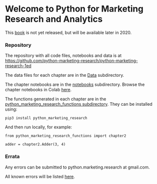 # Welcome to Python for Marketing Research and Analytics

This [book](https://www.springer.com/gp/book/9783030497194) is not yet released, but will be available later in 2020.

### Repository

The repository with all code files, notebooks and data is at https://github.com/python-marketing-research/python-marketing-research-1ed

The data files for each chapter are in the [Data](https://github.com/python-marketing-research/python-marketing-research-1ed/tree/master/Data) subdirectory.

The chapter notebooks are in the [notebooks](https://github.com/python-marketing-research/python-marketing-research-1ed/tree/master/notebooks) subdirectory. Browse the chapter notebooks in Colab [here](https://colab.research.google.com/github/python-marketing-research/python-marketing-research-1ed).

The functions generated in each chapter are in the [python_marketing_research_functions subdirectory](https://github.com/python-marketing-research/python-marketing-research-1ed/tree/master/python_marketing_research_functions). They can be installed using:
```
pip3 install python_marketing_research
```
And then run locally, for example:
```
from python_marketing_research_functions import chapter2

adder = chapter2.Adder(3, 4)
```

### Errata

Any errors can be submitted to python.marketing.research at gmail.com.

All known errors will be listed [here](https://python-marketing-research.github.io/errata).
